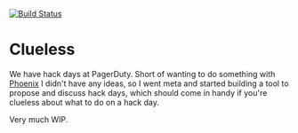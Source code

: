 [![Build Status](https://travis-ci.org/cdegroot/clueless.svg)](https://travis-ci.org/cdegroot/clueless)

# Clueless

We have hack days at PagerDuty. Short of wanting to do something with [Phoenix](http://www.phoenixframework.org)
I didn't have any ideas, so I went meta and started building a tool to propose and discuss hack days, which
should come in handy if you're clueless about what to do on a hack day. 

Very much WIP. 
